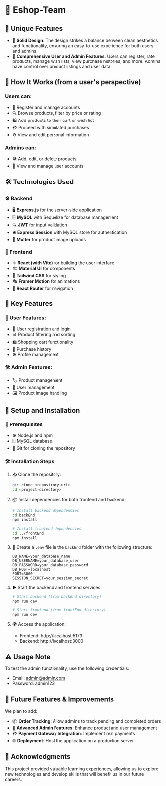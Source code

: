 # 🛒 Eshop-Team

## 🌟 Unique Features

- 🎨 **Solid Design**: The design strikes a balance between clean aesthetics and functionality, ensuring an easy-to-use experience for both users and admins.
- 🔑 **Comprehensive User and Admin Features**: Users can register, rate products, manage wish lists, view purchase histories, and more. Admins have control over product listings and user data.

## 👤 How It Works (from a user's perspective)

### Users can:

- 🔐 Register and manage accounts
- 🔍 Browse products, filter by price or rating
- 🛍️ Add products to their cart or wish list
- 💳 Proceed with simulated purchases
- ⚙️ View and edit personal information

### Admins can:

- 🛠️ Add, edit, or delete products
- 👥 View and manage user accounts

## 🛠️ Technologies Used

### ⚙️ Backend

- 🖥️ **Express.js** for the server-side application
- 🗄️ **MySQL** with Sequelize for database management
- 🔍 **JWT** for input validation
- 🛎️ **Express Session** with MySQL store for authentication
- 📂 **Multer** for product image uploads

### 🎨 Frontend

- ⚛️ **React (with Vite)** for building the user interface
- 🏗️ **Material UI** for components
- 🎨 **Tailwind CSS** for styling
- 🎭 **Framer Motion** for animations
- 🚦 **React Router** for navigation

## 🔑 Key Features

### 👤 User Features:

- 🔐 User registration and login
- 📊 Product filtering and sorting
- 🛍️ Shopping cart functionality
- 📜 Purchase history
- ⚙️ Profile management

### 🛠️ Admin Features:

- 🏷️ Product management
- 👥 User management
- 🖼️ Product image handling

## 🚀 Setup and Installation

### 📌 Prerequisites

- ⚙️ Node.js and npm
- 🗄️ MySQL database
- 📂 Git for cloning the repository

### 🛠️ Installation Steps

1. 📥 Clone the repository:

   ```bash
   git clone <repository-url>
   cd <project-directory>
   ```

2. 📦 Install dependencies for both frontend and backend:

   ```bash
   # Install backend dependencies
   cd backEnd
   npm install

   # Install frontend dependencies
   cd ../frontEnd
   npm install
   ```

3. 📝 Create a `.env` file in the `backEnd` folder with the following structure:

   ```
   DB_NAME=your_database_name
   DB_USERNAME=your_database_user
   DB_PASSWORD=your_database_password
   DB_HOST=localhost
   PORT=3000
   SESSION_SECRET=your_session_secret
   ```

4. ▶️ Start the backend and frontend services:

   ```bash
   # Start backend (from backEnd directory)
   npm run dev

   # Start frontend (from frontEnd directory)
   npm run dev
   ```

5. 🌍 Access the application:
   - Frontend: http://localhost:5173
   - Backend: http://localhost:3000

## ⚠️ Usage Note

To test the admin functionality, use the following credentials:

- Email: admin@admin.com
- Password: admin123

## 🚀 Future Features & Improvements

We plan to add:

- 📦 **Order Tracking**: Allow admins to track pending and completed orders
- 🔧 **Advanced Admin Features**: Enhance product and user management
- 💳 **Payment Gateway Integration**: Implement real payments
- 🌐 **Deployment**: Host the application on a production server

## 🙌 Acknowledgments

This project provided valuable learning experiences, allowing us to explore new technologies and develop skills that will benefit us in our future careers.
